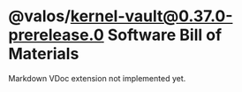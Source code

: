 # @valos/kernel-vault@0.37.0-prerelease.0 Software Bill of Materials

Markdown VDoc extension not implemented yet.

